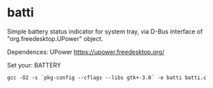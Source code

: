 # batti

Simple battery status indicator for system tray, via D-Bus interface of "org.freedesktop.UPower" object.

Dependences: UPower https://upower.freedesktop.org/

Set your: BATTERY

    gcc -O2 -s `pkg-config --cflags --libs gtk+-3.0` -o batti batti.c
